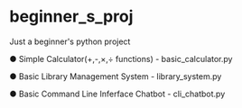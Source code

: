# beginner_s_proj
Just a beginner's python project

● Simple Calculator(+,-,×,÷ functions) - basic_calculator.py

● Basic Library Management System - library_system.py

● Basic Command Line Inferface Chatbot - cli_chatbot.py 
